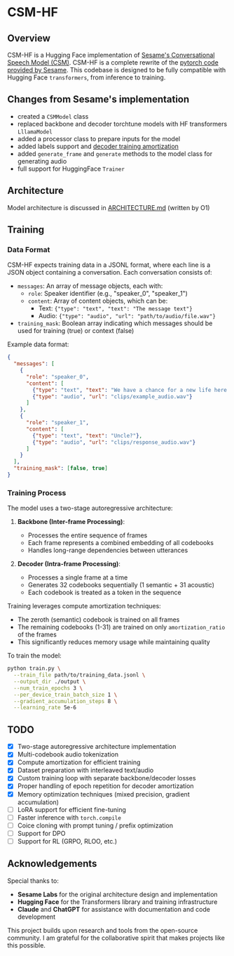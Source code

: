# CSM-HF

## Overview

CSM-HF is a Hugging Face implementation of [Sesame's Conversational Speech Model (CSM)](https://www.sesame.com/research/crossing_the_uncanny_valley_of_voice). CSM-HF is a complete rewrite of the [pytorch code provided by Sesame](https://github.com/SesameAILabs/csm). This codebase is designed to be fully compatible with Hugging Face `transformers`, from inference to training.

## Changes from Sesame's implementation

- created a `CSMModel` class
- replaced backbone and decoder torchtune models with HF transformers `LllamaModel`
- added a processor class to prepare inputs for the model
- added labels support and [decoder training amortization](https://www.sesame.com/research/crossing_the_uncanny_valley_of_voice#:~:text=The%20audio%20decoder%20is%20trained%20on%20only%20a%20random%201/16%20subset%20of%20the%20audio%20frames%2C%20while%20the%20zeroth%20codebook%20is%20trained%20on%20every%20frame.)
- added `generate_frame` and `generate` methods to the model class for generating audio
- full support for HuggingFace `Trainer`

## Architecture

Model architecture is discussed in [ARCHITECTURE.md](ARCHITECTURE.md) (written by O1)

## Training

### Data Format

CSM-HF expects training data in a JSONL format, where each line is a JSON object containing a conversation. Each conversation consists of:

- `messages`: An array of message objects, each with:
  - `role`: Speaker identifier (e.g., "speaker_0", "speaker_1")
  - `content`: Array of content objects, which can be:
    - Text: `{"type": "text", "text": "The message text"}`
    - Audio: `{"type": "audio", "url": "path/to/audio/file.wav"}`
- `training_mask`: Boolean array indicating which messages should be used for training (true) or context (false)

Example data format:

```json
{
  "messages": [
    {
      "role": "speaker_0",
      "content": [
        {"type": "text", "text": "We have a chance for a new life here."},
        {"type": "audio", "url": "clips/example_audio.wav"}
      ]
    },
    {
      "role": "speaker_1",
      "content": [
        {"type": "text", "text": "Uncle?"},
        {"type": "audio", "url": "clips/response_audio.wav"}
      ]
    }
  ],
  "training_mask": [false, true]
}
```

### Training Process

The model uses a two-stage autoregressive architecture:

1. **Backbone (Inter-frame Processing)**:
   - Processes the entire sequence of frames
   - Each frame represents a combined embedding of all codebooks
   - Handles long-range dependencies between utterances

2. **Decoder (Intra-frame Processing)**:
   - Processes a single frame at a time
   - Generates 32 codebooks sequentially (1 semantic + 31 acoustic)
   - Each codebook is treated as a token in the sequence

Training leverages compute amortization techniques:
- The zeroth (semantic) codebook is trained on all frames
- The remaining codebooks (1-31) are trained on only `amortization_ratio` of the frames
- This significantly reduces memory usage while maintaining quality

To train the model:

```bash
python train.py \
  --train_file path/to/training_data.jsonl \
  --output_dir ./output \
  --num_train_epochs 3 \
  --per_device_train_batch_size 1 \
  --gradient_accumulation_steps 8 \
  --learning_rate 5e-6
```

## TODO

- [x] Two-stage autoregressive architecture implementation
- [x] Multi-codebook audio tokenization
- [x] Compute amortization for efficient training
- [x] Dataset preparation with interleaved text/audio
- [x] Custom training loop with separate backbone/decoder losses
- [x] Proper handling of epoch repetition for decoder amortization
- [x] Memory optimization techniques (mixed precision, gradient accumulation)
- [ ] LoRA support for efficient fine-tuning
- [ ] Faster inference with `torch.compile`
- [ ] Coice cloning with prompt tuning / prefix optimization
- [ ] Support for DPO
- [ ] Support for RL (GRPO, RLOO, etc.)

## Acknowledgements

Special thanks to:
- **Sesame Labs** for the original architecture design and implementation
- **Hugging Face** for the Transformers library and training infrastructure
- **Claude** and **ChatGPT** for assistance with documentation and code development

This project builds upon research and tools from the open-source community. I am grateful for the collaborative spirit that makes projects like this possible.